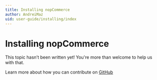 ```yaml
---
title: Installing nopCommerce
author: AndreiMaz
uid: user-guide/installing/index
---
```

# Installing nopCommerce

This topic hasn’t been written yet! You're more than welcome to help us with that.

Learn more about how you can contribute on [GitHub](https://github.com/nopSolutions/nopCommerce-Docs/blob/master/CONTRIBUTING.md)